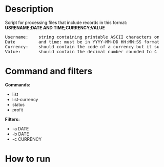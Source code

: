 # Description
Script for processing files that include records in this format: \
__USRENAME;DATE AND TIME;CURRENCY;VALUE__

<pre>
Username:    string containing printable ASCII characters only, without white spaces and semicolons
Date         and time: must be in YYYY-MM-DD HH:MM:SS format
Currency:    should contain the code of a currency but it supports also full name (without white spaces and semicolons)
Value:       should contain the decimal number rounded to 4 decimals (separated by dot)
</pre>

# Command and filters

__Commands:__  
- list  
- list-currency  
- status  
- profit  

__Filters:__  
- -a DATE  
- -b DATE  
- -c CURRENCY 

# How to run

